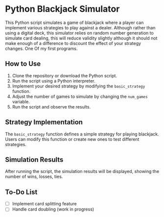# Python Blackjack Simulator

This Python script simulates a game of blackjack where a player can implement various strategies to play against a dealer. Although rather than using a digital deck, this simulator relies on random number generation to simulate card dealing, this will reduce validity slightly although it should not make enough of a difference to discount the effect of your strategy changes. One Of my first programs.

## How to Use
1. Clone the repository or download the Python script.
2. Run the script using a Python interpreter.
3. Implement your desired strategy by modifying the `basic_strategy` function.
4. Adjust the number of games to simulate by changing the `num_games` variable.
5. Run the script and observe the results.

## Strategy Implementation
The `basic_strategy` function defines a simple strategy for playing blackjack. Users can modify this function or create new ones to test different strategies.

## Simulation Results
After running the script, the simulation results will be displayed, showing the number of wins, losses, ties.

## To-Do List
- [ ] Implement card splitting feature
- [ ] Handle card doubling (work in progress)
